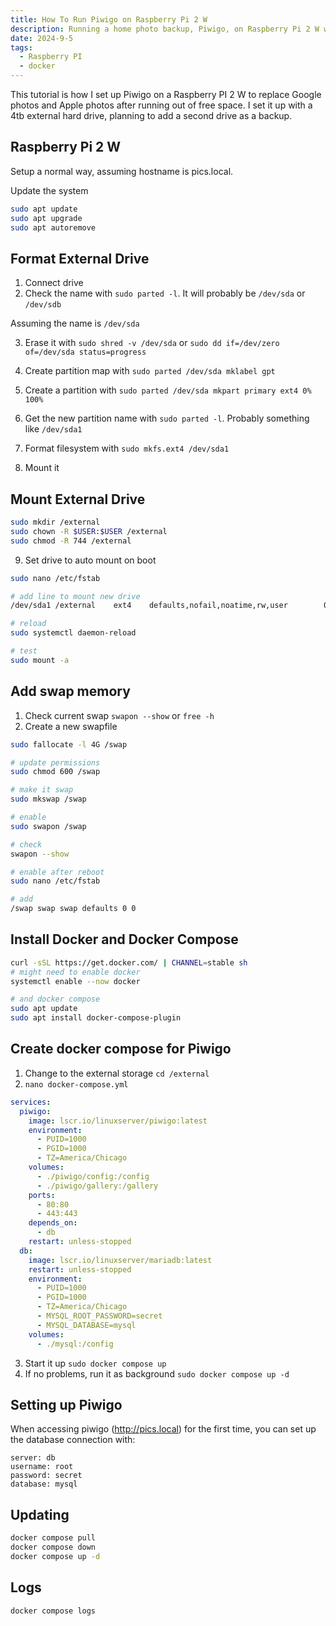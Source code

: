 ```yaml
---
title: How To Run Piwigo on Raspberry Pi 2 W
description: Running a home photo backup, Piwigo, on Raspberry Pi 2 W with docker-compose.
date: 2024-9-5
tags:
  - Raspberry PI
  - docker
---
```


This tutorial is how I set up Piwigo on a Raspberry PI 2 W to replace Google photos and Apple photos after running out of free space. I set it up with a 4tb external hard drive, planning to add a second drive as a backup.

## Raspberry Pi 2 W

Setup a normal way, assuming hostname is pics.local.

Update the system

```sh
sudo apt update
sudo apt upgrade
sudo apt autoremove
```

## Format External Drive

1. Connect drive
2. Check the name with `sudo parted -l`. It will probably be `/dev/sda` or `/dev/sdb`

Assuming the name is `/dev/sda`

3. Erase it with `sudo shred -v /dev/sda` or `sudo dd if=/dev/zero of=/dev/sda status=progress`
4. Create partition map with `sudo parted /dev/sda mklabel gpt`
5. Create a partition with `sudo parted /dev/sda mkpart primary ext4 0% 100%`

6. Get the new partition name with `sudo parted -l`. Probably something like `/dev/sda1`
7. Format filesystem with `sudo mkfs.ext4 /dev/sda1`
8. Mount it

## Mount External Drive

```sh
sudo mkdir /external
sudo chown -R $USER:$USER /external
sudo chmod -R 744 /external

```

9. Set drive to auto mount on boot

```sh
sudo nano /etc/fstab

# add line to mount new drive
/dev/sda1 /external    ext4    defaults,nofail,noatime,rw,user        0       0

# reload
sudo systemctl daemon-reload

# test
sudo mount -a
```



## Add swap memory

1. Check current swap `swapon --show` or `free -h`
2. Create a new swapfile

```sh
sudo fallocate -l 4G /swap

# update permissions
sudo chmod 600 /swap

# make it swap
sudo mkswap /swap

# enable
sudo swapon /swap

# check
swapon --show

# enable after reboot
sudo nano /etc/fstab

# add
/swap swap swap defaults 0 0
```

## Install Docker and Docker Compose

```sh
curl -sSL https://get.docker.com/ | CHANNEL=stable sh
# might need to enable docker
systemctl enable --now docker

# and docker compose
sudo apt update
sudo apt install docker-compose-plugin
```

## Create docker compose for Piwigo

1. Change to the external storage `cd /external`
2. `nano docker-compose.yml`

```yaml
services:
  piwigo:
    image: lscr.io/linuxserver/piwigo:latest
    environment:
      - PUID=1000
      - PGID=1000
      - TZ=America/Chicago
    volumes:
      - ./piwigo/config:/config
      - ./piwigo/gallery:/gallery
    ports:
      - 80:80
      - 443:443
    depends_on:
      - db
    restart: unless-stopped
  db:
    image: lscr.io/linuxserver/mariadb:latest
    restart: unless-stopped
    environment:
      - PUID=1000
      - PGID=1000
      - TZ=America/Chicago
      - MYSQL_ROOT_PASSWORD=secret
      - MYSQL_DATABASE=mysql
    volumes:
      - ./mysql:/config

```

3. Start it up `sudo docker compose up`
4. If no problems, run it as background `sudo docker compose up -d`



## Setting up Piwigo

When accessing piwigo (http://pics.local) for the first time, you can set up the database connection with:

```
server: db
username: root
password: secret
database: mysql
```

## Updating

```sh
docker compose pull
docker compose down
docker compose up -d
```

## Logs

```sh
docker compose logs
```
